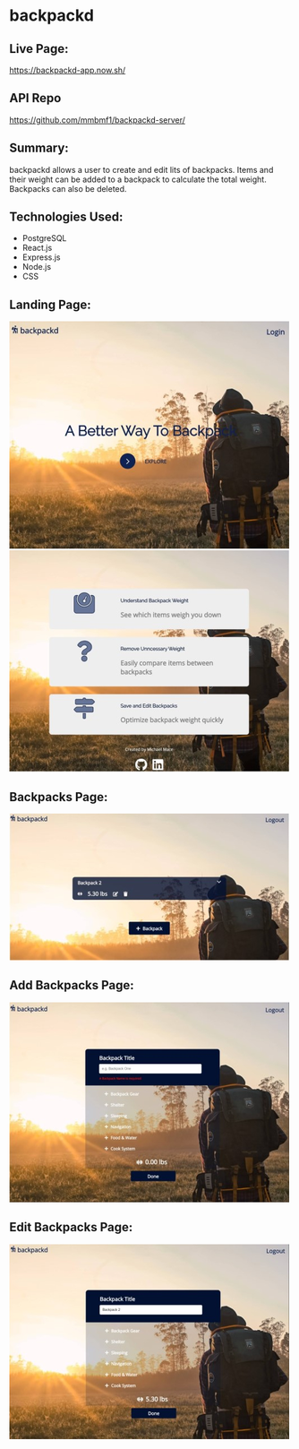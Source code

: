 <!-- The name of your app at the top of the file -->

# backpackd

<!-- A link to your live app -->

## Live Page:

https://backpackd-app.now.sh/

## API Repo

https://github.com/mmbmf1/backpackd-server/

<!-- A summary section. This should have a concise explanation of what your app does. Try to frame this from the standpoint of what the user does, or what the app enables for the user. -->

## Summary:

backpackd allows a user to create and edit lits of backpacks. Items and their weight can be added to a backpack to calculate the total weight. Backpacks can also be deleted.

<!-- A section on the technology used. For your capstone, this is fairly simple (HTML/CSS/JavaScript/jQuery) but it's still good to list out the key technologies -->

## Technologies Used:

- PostgreSQL
- React.js
- Express.js
- Node.js
- CSS

<!-- Screenshot(s) of your app. This makes your app description much easier to understand. -->

## Landing Page:

![](images/Landing_page_1.jpg)
![](images/Landing_Page_2.jpg)

## Backpacks Page:

![](images/BP_collection.jpg)

## Add Backpacks Page:

![](images/BP_Add.jpg)

## Edit Backpacks Page:

![](images/BP_Edit.jpg)
